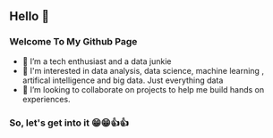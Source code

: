 ## Hello 👋

### Welcome To My Github Page

- 🔭 I’m a tech enthusiast and a data junkie
- 🌱 I'm interested in data analysis, data science, machine learning , artifical intelligence and big data. Just everything data
- 👯 I’m looking to collaborate on projects to help me build hands on experiences.

### So, let's get into it 😁😁👍👍
